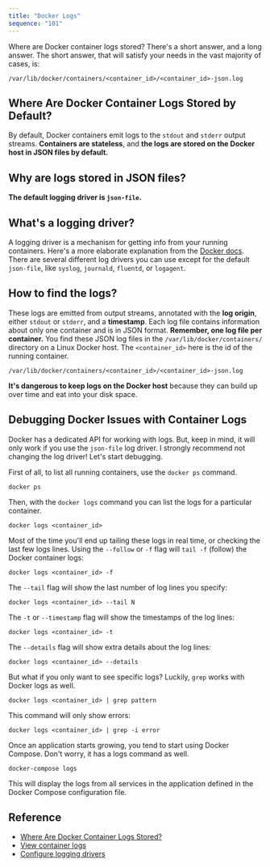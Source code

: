 ```yaml
---
title: "Docker Logs"
sequence: "101"
---
```


Where are Docker container logs stored?
There's a short answer, and a long answer.
The short answer, that will satisfy your needs in the vast majority of cases, is:

```text
/var/lib/docker/containers/<container_id>/<container_id>-json.log
```

## Where Are Docker Container Logs Stored by Default?

By default, Docker containers emit logs to the `stdout` and `stderr` output streams.
**Containers are stateless**, and **the logs are stored on the Docker host in JSON files by default.**

## Why are logs stored in JSON files?

**The default logging driver is `json-file`.**

## What's a logging driver?

A logging driver is a mechanism for getting info from your running containers.
Here's a more elaborate explanation from the [Docker docs](https://docs.docker.com/config/containers/logging/configure/).
There are several different log drivers you can use except for
the default `json-file`, like `syslog`, `journald`, `fluentd`, or `logagent`.

## How to find the logs?

These logs are emitted from output streams, annotated with the **log origin**,
either `stdout` or `stderr`, and a **timestamp**.
Each log file contains information about only one container and is in JSON format.
**Remember, one log file per container.**
You find these JSON log files in the `/var/lib/docker/containers/` directory on a Linux Docker host.
The `<container_id>` here is the id of the running container.

```text
/var/lib/docker/containers/<container_id>/<container_id>-json.log
```

**It's dangerous to keep logs on the Docker host**
because they can build up over time and eat into your disk space.

## Debugging Docker Issues with Container Logs

Docker has a dedicated API for working with logs.
But, keep in mind, it will only work if you use the `json-file` log driver.
I strongly recommend not changing the log driver! Let's start debugging.

First of all, to list all running containers, use the `docker ps` command.

```text
docker ps
```

Then, with the `docker logs` command you can list the logs for a particular container.

```text
docker logs <container_id>
```

Most of the time you'll end up tailing these logs in real time, or checking the last few logs lines.
Using the `--follow` or `-f` flag will `tail -f` (follow) the Docker container logs:

```text
docker logs <container_id> -f
```

The `--tail` flag will show the last number of log lines you specify:

```text
docker logs <container_id> --tail N
```

The `-t` or `--timestamp` flag will show the timestamps of the log lines:

```text
docker logs <container_id> -t
```

The `--details` flag will show extra details about the log lines:

```text
docker logs <container_id> --details
```

But what if you only want to see specific logs? Luckily, `grep` works with Docker logs as well.

```text
docker logs <container_id> | grep pattern
```

This command will only show errors:

```text
docker logs <container_id> | grep -i error
```

Once an application starts growing, you tend to start using Docker Compose.
Don't worry, it has a logs command as well.

```text
docker-compose logs
```

This will display the logs from all services in the application defined in the Docker Compose configuration file.

## Reference

- [Where Are Docker Container Logs Stored?](https://sematext.com/blog/docker-logs-location/)
- [View container logs](https://docs.docker.com/config/containers/logging/)
- [Configure logging drivers](https://docs.docker.com/config/containers/logging/configure/)
